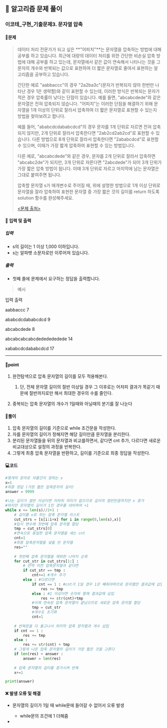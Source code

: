 ## 🐌 알고리즘 문제 풀이

### 이코테\_구현_기출문제3. 문자열 압축

#### 📒문제

> 데이터 처리 전문가가 되고 싶은 **"어피치"**는 문자열을 압축하는 방법에 대해 공부를 하고 있습니다. 최근에 대량의 데이터 처리를 위한 간단한 비손실 압축 방법에 대해 공부를 하고 있는데, 문자열에서 같은 값이 연속해서 나타나는 것을 그 문자의 개수와 반복되는 값으로 표현하여 더 짧은 문자열로 줄여서 표현하는 알고리즘을 공부하고 있습니다.
>
> 간단한 예로 "aabbaccc"의 경우 "2a2ba3c"(문자가 반복되지 않아 한번만 나타난 경우 1은 생략함)와 같이 표현할 수 있는데, 이러한 방식은 반복되는 문자가 적은 경우 압축률이 낮다는 단점이 있습니다. 예를 들면, "abcabcdede"와 같은 문자열은 전혀 압축되지 않습니다. "어피치"는 이러한 단점을 해결하기 위해 문자열을 1개 이상의 단위로 잘라서 압축하여 더 짧은 문자열로 표현할 수 있는지 방법을 찾아보려고 합니다.
>
> 예를 들어, "ababcdcdababcdcd"의 경우 문자를 1개 단위로 자르면 전혀 압축되지 않지만, 2개 단위로 잘라서 압축한다면 "2ab2cd2ab2cd"로 표현할 수 있습니다. 다른 방법으로 8개 단위로 잘라서 압축한다면 "2ababcdcd"로 표현할 수 있으며, 이때가 가장 짧게 압축하여 표현할 수 있는 방법입니다.
>
> 다른 예로, "abcabcdede"와 같은 경우, 문자를 2개 단위로 잘라서 압축하면 "abcabc2de"가 되지만, 3개 단위로 자른다면 "2abcdede"가 되어 3개 단위가 가장 짧은 압축 방법이 됩니다. 이때 3개 단위로 자르고 마지막에 남는 문자열은 그대로 붙여주면 됩니다.
>
> 압축할 문자열 s가 매개변수로 주어질 때, 위에 설명한 방법으로 1개 이상 단위로 문자열을 잘라 압축하여 표현한 문자열 중 가장 짧은 것의 길이를 return 하도록 solution 함수를 완성해주세요.
>
> [<문제 출처>](https://programmers.co.kr/learn/courses/30/lessons/60057)



#### :pushpin: 입력 및 출력

##### 입력

- s의 길이는 1 이상 1,000 이하입니다.
- s는 알파벳 소문자로만 이루어져 있습니다.

##### 출력

- 첫째 줄에 문제에서 요구하는 정답을 출력합니다.

> 예시

입력								 출력 

aabbaccc	 				   7

ababcdcdababcdcd	  9

abcabcdede				   8

abcabcabcabcdededededede	14

xababcdcdababcdcd	17

----




#### 🚀point

1. 완전탐색으로 압축 문자열의 길이를 모두 적용해본다.
   1. 단, 전체 문자열 길이의 절반 이상일 경우 그 이후로는 어차피 결과가 똑같기 때문에 절반까지로만 해서 최대한 경우의 수를 줄인다.

1. 중복되는 압축 문자열의 개수가 1일때와 아닐때의 분기를 잘 나눈다



#### 🔎풀이

1. 압축 문자열의 길이를 기준으로 while 조건문을 작성한다.
1. 자를 문자열의 길이가 정해지면 해당 길이만큼 문자열을 분리한다.
1. 분리된 문자열들을 뒤의 문자열과 비교를하면서, 같다면 cnt 추가, 다르다면 새로운 비교대상으로 설정의 과정을 반복한다.
1. 그렇게 최종 압축 문자열을 반환하고, 길이를 기준으로 최종 정답을 작성한다.



#### 💻코드

```python
#몇개의 문자로 자를건지 정하는 x
x=1
#최종 정답 (가장 짧은 압축문자의 길이)
answer = 9999

#나눈 길이가 절반 이상이면 어차피 의미가 없으므로 길이의 절반만큼까지만 x 증가
#하지만 문자열의 길이가 1인 경우를 대비하여 +1 
while x <= len(s)//2+1 :
    # 길이를 x로 하는 압축 문자열 리스트
    cut_strs = [s[i:i+x] for i in range(0,len(s),x)]
    #임시 변수에 첫번째 압축 문자열 할당
    tmp = cut_strs[0]
    #연속으로 동일한 압축 문자열을 세는 cnt
    cnt=1
    #최종 압축문자열을 넣을 빈 문자열
    res=""
    
    # 첫번째 압축 문자열을 제외한 나머지 순회
    for cut_str in cut_strs[1:] :
        # 만약 이전 압축문자열과 같다면
        if cut_str == tmp :
            cnt+=1 #개수 추가
        else : #다르다면
            if cnt == 1 : #cnt가 1일 경우 1은 빼줘야하므로 문자열만 결과값에 삽입
                res += tmp
            else : #1 이상이면 숫자와 함께 결과값에 삽입
                res += str(cnt)+tmp
            #이제 연속된 압축 문자열이 끝났으므로 새로운 압축 문자열 할당
            tmp = cut_str
            #개수도 초기화
            cnt=1
    
    # 반복문을 다 돌고나서 마지막 압축 문자열과 개수 삽입
    if cnt == 1 :
        res += tmp
    else :
        res += str(cnt) + tmp
	# 그렇게 나온 압축 문자열의 길이가 가장 짧은 것을 고른다
    if len(res) < answer :
        answer = len(res)
        
    # 압축 문자열의 길이를 증가시켜 반복
    x+=1

print(answer)
```



#### ❌ 발생 오류 및 해결

- 문자열의 길이가 1일 때 while문에 들어갈 수 없어서 오류 발생

  - while문의 조건에 1 더해줌

- 

  
